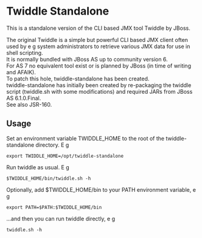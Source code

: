 # Twiddle Standalone

This is a standalone version of the CLI based JMX tool Twiddle by JBoss.

The original Twiddle is a simple but powerful CLI based JMX client often used by e g system administrators to retrieve various JMX data for use in shell scripting.  
It is normally bundled with JBoss AS up to community version 6.  
For AS 7 no equivalent tool exist or is planned by JBoss (in time of writing and AFAIK).  
To patch this hole, twiddle-standalone has been created.  
twiddle-standalone has initially been created by re-packaging the twiddle script (twiddle.sh with some modifications) and required JARs from JBoss AS 6.1.0.Final.  
See also JSR-160.  

## Usage

Set an environment variable TWIDDLE_HOME to the root of the twiddle-standalone directory. E g

	export TWIDDLE_HOME=/opt/twiddle-standalone

Run twiddle as usual. E g

	$TWIDDLE_HOME/bin/twiddle.sh -h

Optionally, add $TWIDDLE_HOME/bin to your PATH environment variable, e g

	export PATH=$PATH:$TWIDDLE_HOME/bin

...and then you can run twiddle directly, e g

	twiddle.sh -h

